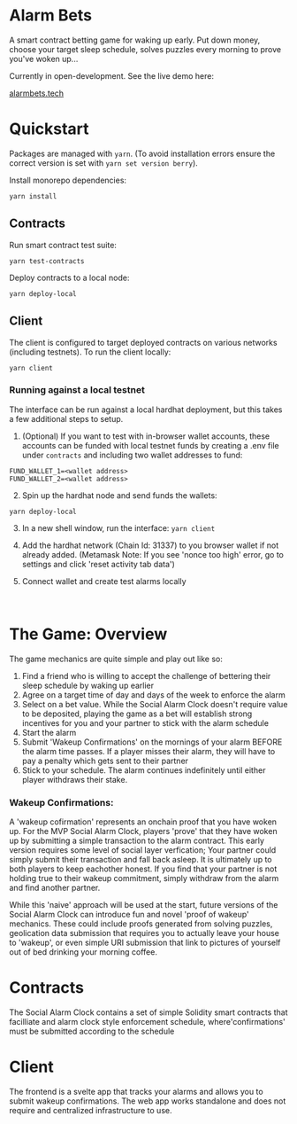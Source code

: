 # Alarm Bets

A smart contract betting game for waking up early. Put down money, choose your target sleep schedule, solves puzzles every morning to prove you've woken up...

Currently in open-development. See the live demo here:

[alarmbets.tech](https://alarmbets.tech)

# Quickstart

Packages are managed with `yarn`. (To avoid installation errors ensure the correct version is set with `yarn set version berry`).

Install monorepo dependencies:

```
yarn install
```

## Contracts

Run smart contract test suite:

```
yarn test-contracts
```

Deploy contracts to a local node:

```
yarn deploy-local
```

## Client

The client is configured to target deployed contracts on various networks (including testnets). To run the client locally:

```
yarn client
```

### Running against a local testnet

The interface can be run against a local hardhat deployment, but this takes a few additional steps to setup.

1. (Optional) If you want to test with in-browser wallet accounts, these accounts can be funded with local testnet funds by creating a .env file under `contracts` and including two wallet addresses to fund:

```
FUND_WALLET_1=<wallet address>
FUND_WALLET_2=<wallet address>
```

2. Spin up the hardhat node and send funds the wallets:

```
yarn deploy-local
```

3. In a new shell window, run the interface: `yarn client`

4. Add the hardhat network (Chain Id: 31337) to you browser wallet if not already added. (Metamask Note: If you see 'nonce too high' error, go to settings and click 'reset activity tab data')

5. Connect wallet and create test alarms locally

<br />

# The Game: Overview

The game mechanics are quite simple and play out like so:

1. Find a friend who is willing to accept the challenge of bettering their sleep schedule by waking up earlier
2. Agree on a target time of day and days of the week to enforce the alarm
3. Select on a bet value. While the Social Alarm Clock doesn't require value to be deposited, playing the game as a bet will establish strong incentives for you and your partner to stick with the alarm schedule
4. Start the alarm
5. Submit 'Wakeup Confirmations' on the mornings of your alarm BEFORE the alarm time passes. If a player misses their alarm, they will have to pay a penalty which gets sent to their partner
6. Stick to your schedule. The alarm continues indefinitely until either player withdraws their stake.

### Wakeup Confirmations:

A 'wakeup cofirmation' represents an onchain proof that you have woken up. For the MVP Social Alarm Clock, players 'prove' that they have woken up by submitting a simple transaction to the alarm contract. This early version requires some level of social layer verfication; Your partner could simply submit their transaction and fall back asleep. It is ultimately up to both players to keep eachother honest. If you find that your partner is not holding true to their wakeup commitment, simply withdraw from the alarm and find another partner.

While this 'naive' approach will be used at the start, future versions of the Social Alarm Clock can introduce fun and novel 'proof of wakeup' mechanics. These could include proofs generated from solving puzzles, geolication data submission that requires you to actually leave your house to 'wakeup', or even simple URI submission that link to pictures of yourself out of bed drinking your morning coffee.

# Contracts

The Social Alarm Clock contains a set of simple Solidity smart contracts that facilliate and alarm clock style enforcement schedule, where'confirmations' must be submitted according to the schedule

# Client

The frontend is a svelte app that tracks your alarms and allows you to submit wakeup confirmations. The web app works standalone and does not require and centralized infrastructure to use.
